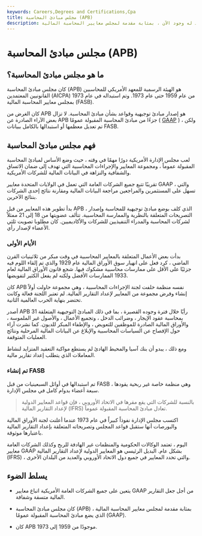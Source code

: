 ```yaml
---
keywords: Careers,Degrees and Certifications,Cpa
title: مجلس مبادئ المحاسبة (APB)
description: كان مجلس مبادئ المحاسبة ، الذي لم يعد له وجود الآن ، بمثابة مقدمة لمجلس معايير المحاسبة المالية (FASB).
---
```


# مجلس مبادئ المحاسبة (APB)
## ما هو مجلس مبادئ المحاسبة؟

كان مجلس مبادئ المحاسبة (APB) هو الهيئة الرسمية للمعهد الأمريكي للمحاسبين القانونيين المعتمدين (AICPA) من عام 1959 حتى عام 1973. وتم استبداله في عام 1973 بمجلس معايير المحاسبة المالية (FASB).

كان الغرض من APB هو إصدار مبادئ توجيهية وقواعد بشأن مبادئ المحاسبة. لا تزال بعض الآراء الصادرة عن APB جزءًا من مبادئ المحاسبة المقبولة عمومًا ( [GAAP](/gaap) ) ، ولكن تم تعديل معظمها أو استبدالها بالكامل ببيانات FASB.

## فهم مجلس مبادئ المحاسبة

لعب مجلس الإدارة الأمريكية دورًا مهمًا في وقته ، حيث وضع الأساس لمبادئ المحاسبة المقبولة عموماً ، ومجموعة المعايير والإجراءات المحاسبية التي تهدف إلى ضمان الاتساق والشفافية والنزاهة في البيانات المالية للشركات الأمريكية.

تقريبًا تتبع جميع الشركات العامة التي تعمل في الولايات المتحدة معايير GAAP ، والتي تسهل على المستثمرين والمراجعين مراجعة البيانات المالية ومقارنة نتائج إحدى الشركات بنتائج الآخرين.

بدأ تطوير هذه المعايير من قبل APB ، الذي كلف بوضع مبادئ توجيهية للمحاسبة وإصدار التصريحات المتعلقة بالنظرية والممارسة المحاسبية. تتألف عضويتها من 18 إلى 21 ممثلاً لشركات المحاسبة والمدراء التنفيذيين للشركات والأكاديميين. كان مطلوبا تصويت ثلثي الأعضاء لإصدار رأي.

### الأيام الأولى

بدأت بعض الأعمال المتعلقة بالمعايير المحاسبية في وقت مبكر من ثلاثينيات القرن الماضي ، كرد فعل على انهيار سوق الأوراق المالية عام 1929 والذي تم إلقاء اللوم فيه جزئيًا على الأقل على ممارسات محاسبية مشكوك فيها. شجع قانون الأوراق المالية لعام 1933 الممارسات الأفضل ولكنه لم يفعل الكثير لتفويضها.

كان APB نفسه منظمة خلفت لجنة الإجراءات المحاسبية ، وهي مجموعة حاولت أولاً إنشاء وفرض مجموعة من المعايير لإعداد التقارير المالية. لم تعتبر اللجنة فعالة وكانت تحتضر بنهاية الحرب العالمية الثانية.

أصدر APB 31 رأيًا خلال فترة وجوده القصيرة ، بما في ذلك المبادئ التوجيهية المتعلقة بمحاسبة عقود الإيجار ، وضرائب الدخل ، وتجميع الأعمال ، والأصول غير الملموسة ، والأوراق المالية الصادرة للموظفين للتعويض ، والإطفاء المبكر للديون. كما نشرت آراء حول الإفصاح عن السياسات المحاسبية والإبلاغ عن البيانات المالية المرحلية ونتائج العمليات المتوقفة.

ومع ذلك ، يبدو أن بنك آسيا والمحيط الهادئ لم يستطع مواكبة التعقيد المتزايد لنشاط المعاملات الذي يتطلب إعداد تقارير مالية.

### تم إنشاء FASB

تم استبدالها في أوائل السبعينيات من قبل FASB ، وهي منظمة خاصة غير ربحية يقودها سبعة أعضاء بدوام كامل في مجلس الإدارة.

> بالنسبة للشركات التي يقع مقرها في الاتحاد الأوروبي ، فإن قواعد المعايير الدولية لإعداد التقارير المالية (IFRS) تعادل مبادئ المحاسبة المقبولة عموماً.

>

اكتسب مجلس الإدارة نفوذاً كبيراً في عام 1973 عندما أعلنت لجنة الأوراق المالية والبورصات أنها ستقبل قواعد المجلس وتصريحاته المتعلقة بإعداد التقارير المالية باعتبارها موثوقة.

اليوم ، تعتمد الوكالات الحكومية والمنظمات غير الهادفة للربح وكذلك الشركات العامة معايير GAAP بشكل عام. البديل الرئيسي هو المعايير الدولية لإعداد التقارير المالية (IFRS) ، والتي تحدد المعايير في جميع دول الاتحاد الأوروبي والعديد من البلدان الأخرى.

## يسلط الضوء

- يتعين على جميع الشركات العامة الأمريكية اتباع معايير GAAP من أجل جعل التقارير المالية متسقة وشفافة.

- كان مجلس مبادئ المحاسبة (APB) بمثابة مقدمة لمجلس معايير المحاسبة المالية ، الذي يضع مبادئ المحاسبة المقبولة عمومًا (GAAP).

- كان APB موجودًا من 1959 إلى 1973.


